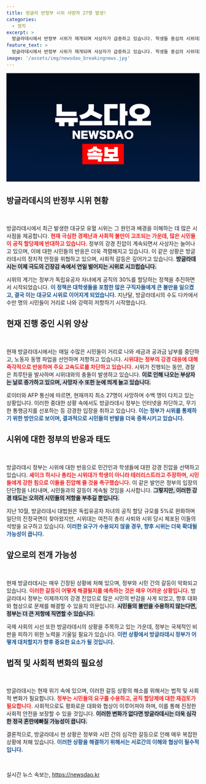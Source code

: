 ```yaml
---
title: 방글라 반정부 시위 사망자 27명 발생!
categories:
  - 정치
excerpt: >
  방글라데시에서 반정부 시위가 재개되며 사상자가 급증하고 있습니다. 학생들 중심의 시위대는 총리 사임을 요구하며 대규모 시위를 벌였고, 정부는 강경 진압에 나섰습니다. 지금 벌어지는 충돌의 전말은?
feature_text: >
  방글라데시에서 반정부 시위가 재개되며 사상자가 급증하고 있습니다. 학생들 중심의 시위대는 총리 사임을 요구하며 대규모 시위를 벌였고, 정부는 강경 진압에 나섰습니다. 지금 벌어지는 충돌의 전말은?
image: '/assets/img/newsdao_breakingnews.jpg'
---
```


<p><img src="/assets/img/newsdao_breakingnews.jpg" alt="pcversion 속보" /></p>

<h2 data-ke-size="size26">방글라데시의 반정부 시위 현황</h2>

<p data-ke-size="size16">&nbsp;</p>

<p>방글라데시에서 최근 발생한 대규모 유혈 시위는 그 원인과 배경을 이해하는 데 많은 시사점을 제공합니다. <b><span style="color: #ee2323;">현재 극심한 경제난과 사회적 불만이 고조되는 가운데, 많은 시민들이 공직 할당제에 반대하고 있습니다.</span></b> 정부의 강경 진압이 계속되면서 사상자는 늘어나고 있으며, 이에 대한 시민들의 반응은 더욱 격렬해지고 있습니다. 이 같은 상황은 방글라데시의 정치적 안정을 위협하고 있으며, 사회적 갈등은 깊어가고 있습니다. <b><span style="background-color: #21538527;">방글라데시는 이제 극도의 긴장감 속에서 연일 벌어지는 시위로 시끄럽습니다.</span></b> </p>

<p>시위의 계기는 정부가 독립유공자 자녀에게 공직의 30%를 할당하는 정책을 추진하면서 시작되었습니다. <b><span style="color: #1a5490;">이 정책은 대학생들을 포함한 많은 구직자들에게 큰 불만을 일으켰고, 결국 이는 대규모 시위로 이어지게 되었습니다.</span></b> 지난달, 방글라데시의 수도 다카에서 수만 명의 시민들이 거리로 나와 강력히 저항하기 시작했습니다.</p>

<h2 data-ke-size="size26">현재 진행 중인 시위 양상</h2>

<p data-ke-size="size16">&nbsp;</p>

<p>현재 방글라데시에서는 매일 수많은 시민들이 거리로 나와 세금과 공과금 납부를 중단하고, 노동자 동맹 파업을 선언하며 저항하고 있습니다. <b><span style="color: #ee2323;">시위대는 정부의 강경 대응에 대해 즉각적으로 반응하며 주요 고속도로를 차단하고 있습니다.</span></b>  시위가 진행되는 동안, 경찰은 최루탄을 발사하며 시위대와의 충돌이 발생하고 있습니다. <b><span style="background-color: #21538527;">이로 인해 나오는 부상자는 날로 증가하고 있으며, 사망자 수 또한 눈에 띄게 늘고 있습니다.</span></b> </p>

<p>로이터와 AFP 통신에 따르면, 현재까지 최소 27명이 사망하며 수백 명이 다치고 있는 상황입니다. 이러한 중대한 상황 속에서도 방글라데시 정부는 인터넷을 차단하고, 무기한 통행금지를 선포하는 등 강경한 입장을 취하고 있습니다. <b><span style="color: #1a5490;">이는 정부가 시위를 통제하기 위한 방안으로 보이며, 결과적으로 시민들의 반발을 더욱 증폭시키고 있습니다.</span></b></p>

<h2 data-ke-size="size26">시위에 대한 정부의 반응과 태도</h2>

<p data-ke-size="size16">&nbsp;</p>

<p>방글라데시 정부는 시위에 대한 반응으로 민간인과 학생들에 대한 강경 진압을 선택하고 있습니다. <b><span style="color: #ee2323;">셰이크 하시나 총리는 시위대가 학생이 아니라 테러리스트라고 주장하며, 시민들에게 강한 힘으로 이들을 진압해 줄 것을 촉구했습니다.</span></b> 이 같은 발언은 정부의 입장의 단단함을 나타내며, 시민들과의 갈등이 계속될 것임을 시사합니다. <b><span style="background-color: #21538527;">그렇지만, 이러한 강경 태도는 오히려 시민들의 저항을 부추길 뿐입니다.</span></b> </p>

<p>지난 10월, 방글라데시 대법원은 독립유공자 자녀의 공직 할당 규모를 5%로 완화하며 일단의 진정국면이 찾아왔지만, 시위대는 여전히 총리 사퇴와 시위 당시 체포된 이들의 석방을 요구하고 있습니다. <b><span style="color: #1a5490;">이러한 요구가 수용되지 않을 경우, 향후 시위는 더욱 확대될 가능성이 큽니다.</span></b></p>

<h2 data-ke-size="size26">앞으로의 전개 가능성</h2>

<p data-ke-size="size16">&nbsp;</p>

<p>현재 방글라데시는 매우 긴장된 상황에 처해 있으며, 정부와 시민 간의 갈등이 악화되고 있습니다. <b><span style="color: #ee2323;">이러한 갈등이 어떻게 해결될지를 예측하는 것은 매우 어려운 상황입니다.</span></b> 방글라데시 정부는 이제까지의 강경 진압으로 많은 시민의 반감을 사게 되었고, 향후 대화와 협상으로 문제를 해결할 수 있을지 의문입니다. <b><span style="background-color: #21538527;">시민들의 불만을 수용하지 않는다면, 정부는 더 큰 저항에 직면할 수 있습니다.</span></b></p>

<p>국제 사회의 시선 또한 방글라데시의 상황을 주목하고 있는 가운데, 정부는 국제적인 비판을 피하기 위한 노력을 기울일 필요가 있습니다. <b><span style="color: #1a5490;">이런 상황에서 방글라데시 정부가 어떻게 대처할지가 향후 중요한 요소가 될 것입니다.</span></b></p>

<h2 data-ke-size="size26">법적 및 사회적 변화의 필요성</h2>

<p data-ke-size="size16">&nbsp;</p>

<p>방글라데시는 현재 위기 속에 있으며, 이러한 갈등 상황의 해소를 위해서는 법적 및 사회적 변화가 필요합니다. <b><span style="color: #ee2323;">정부는 시민들의 요구를 수용하고, 공직 할당제에 대한 재검토가 필요합니다.</span></b> 사회적으로도 평화로운 대화와 협상이 이루어져야 하며, 이를 통해 진정한 사회적 안전을 보장할 수 있을 것입니다. <b><span style="background-color: #21538527;">이러한 변화가 없다면 방글라데시는 더욱 심각한 정국 혼란에빠질 가능성이 큽니다.</span></b></p>

<p>결론적으로, 방글라데시 현 상황은 정부와 시민 간의 심각한 갈등으로 인해 매우 복잡한 상황에 처해 있습니다. <b><span style="color: #1a5490;">이러한 상황을 해결하기 위해서는 서로간의 이해와 협상이 필수적입니다.</span></b></p>

<p data-ke-size="size16">&nbsp;</p>
실시간 뉴스 속보는, <a href="https://newsdao.kr" rel="dofollow">https://newsdao.kr</a>


